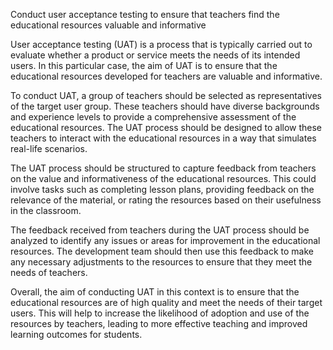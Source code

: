 Conduct user acceptance testing to ensure that teachers find the educational resources valuable and informative

User acceptance testing (UAT) is a process that is typically carried out to evaluate whether a product or service meets the needs of its intended users. In this particular case, the aim of UAT is to ensure that the educational resources developed for teachers are valuable and informative.

To conduct UAT, a group of teachers should be selected as representatives of the target user group. These teachers should have diverse backgrounds and experience levels to provide a comprehensive assessment of the educational resources. The UAT process should be designed to allow these teachers to interact with the educational resources in a way that simulates real-life scenarios.

The UAT process should be structured to capture feedback from teachers on the value and informativeness of the educational resources. This could involve tasks such as completing lesson plans, providing feedback on the relevance of the material, or rating the resources based on their usefulness in the classroom.

The feedback received from teachers during the UAT process should be analyzed to identify any issues or areas for improvement in the educational resources. The development team should then use this feedback to make any necessary adjustments to the resources to ensure that they meet the needs of teachers.

Overall, the aim of conducting UAT in this context is to ensure that the educational resources are of high quality and meet the needs of their target users. This will help to increase the likelihood of adoption and use of the resources by teachers, leading to more effective teaching and improved learning outcomes for students.
